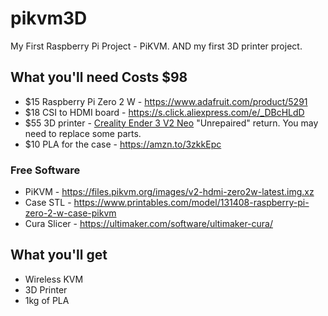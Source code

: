 # pikvm3D
My First Raspberry Pi Project - PiKVM. AND my first 3D printer project. 

## What you'll need Costs $98
* $15 Raspberry Pi Zero 2 W - https://www.adafruit.com/product/5291
* $18 CSI to HDMI board - https://s.click.aliexpress.com/e/_DBcHLdD
* $55 3D printer - [Creality Ender 3 V2 Neo](https://www.ebay.com/itm/125775152327?mkcid=16&mkevt=1&mkrid=711-127632-2357-0&ssspo=J-KBJborREC&sssrc=2047675&ssuid=67cPp7efQX2&widget_ver=artemis&media=COPY) "Unrepaired" return. You may need to replace some parts.
* $10 PLA for the case - https://amzn.to/3zkkEpc

### Free Software
* PiKVM - https://files.pikvm.org/images/v2-hdmi-zero2w-latest.img.xz
* Case STL - https://www.printables.com/model/131408-raspberry-pi-zero-2-w-case-pikvm
* Cura Slicer - https://ultimaker.com/software/ultimaker-cura/

## What you'll get
* Wireless KVM
* 3D Printer
* 1kg of PLA
